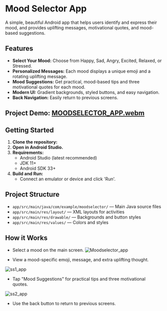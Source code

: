 # Mood Selector App

A simple, beautiful Android app that helps users identify and express their mood, and provides uplifting messages, motivational quotes, and mood-based suggestions.

## Features
- **Select Your Mood:** Choose from Happy, Sad, Angry, Excited, Relaxed, or Stressed.
- **Personalized Messages:** Each mood displays a unique emoji and a rotating uplifting message.
- **Mood Suggestions:** Get practical, mood-based tips and three motivational quotes for each mood.
- **Modern UI:** Gradient backgrounds, styled buttons, and easy navigation.
- **Back Navigation:** Easily return to previous screens.


 ## Project Demo: [MOODSELECTOR_APP.webm](https://github.com/user-attachments/assets/5bb1e397-2186-4d7f-bae0-6d8564a02ece)


## Getting Started
1. **Clone the repository:**
2. **Open in Android Studio.**
3. **Requirements:**
   - Android Studio (latest recommended)
   - JDK 11+
   - Android SDK 33+
4. **Build and Run:**
   - Connect an emulator or device and click 'Run'.

## Project Structure
- `app/src/main/java/com/example/moodselector/` — Main Java source files
- `app/src/main/res/layout/` — XML layouts for activities
- `app/src/main/res/drawable/` — Backgrounds and button styles
- `app/src/main/res/values/` — Colors and styles

## How it Works
- Select a mood on the main screen.
![Moodselector_app](https://github.com/user-attachments/assets/b59949d7-9ba1-42fc-bc1a-a5014113d42c)

  
- View a mood-specific emoji, message, and extra uplifting thought.

![ss1_app](https://github.com/user-attachments/assets/bdcd73af-b570-44d9-8ff5-b75161935be4)

- Tap "Mood Suggestions" for practical tips and three motivational quotes.

![ss2_app](https://github.com/user-attachments/assets/ad3b9d4e-c125-4376-8bbd-9507a70947a0)

- Use the back button to return to previous screens.


